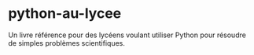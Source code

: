 # python-au-lycee
Un livre référence pour des lycéens voulant utiliser Python pour résoudre de simples problèmes scientifiques.
